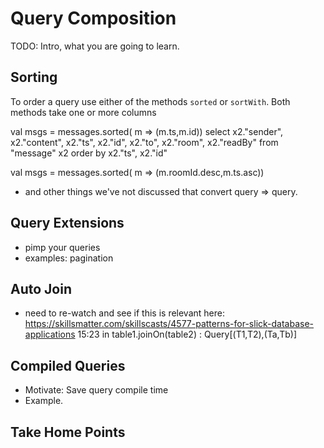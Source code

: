 # Query Composition

TODO: Intro, what you are going to learn.


## Sorting

To order a query use either of the methods `sorted` or `sortWith`.
Both methods take one or more columns

val msgs =  messages.sorted( m => (m.ts,m.id))
select x2."sender", x2."content", x2."ts", x2."id", x2."to", x2."room", x2."readBy" from "message" x2 order by x2."ts", x2."id"



val msgs =  messages.sorted( m => (m.roomId.desc,m.ts.asc))


- and other things we've not discussed that convert query => query.

## Query Extensions

- pimp your queries
- examples: pagination

## Auto Join

- need to re-watch and see if this is relevant here:
https://skillsmatter.com/skillscasts/4577-patterns-for-slick-database-applications
15:23 in
table1.joinOn(table2) : Query[(T1,T2),(Ta,Tb)]

## Compiled Queries

- Motivate: Save query compile time
- Example.


## Take Home Points